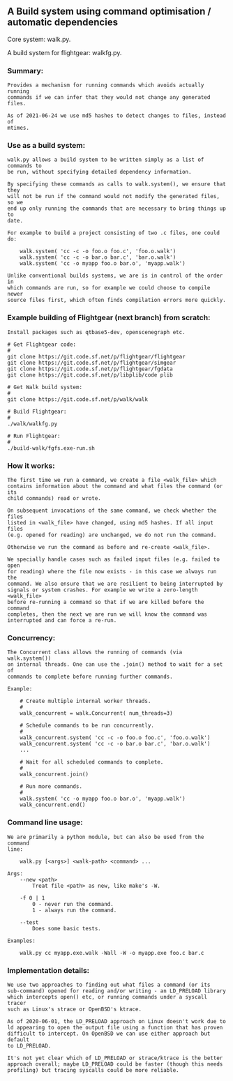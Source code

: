 ## A Build system using command optimisation / automatic dependencies

Core system: walk.py.

A build system for flightgear: walkfg.py.

### Summary:

    Provides a mechanism for running commands which avoids actually running
    commands if we can infer that they would not change any generated files.
    
    As of 2021-06-24 we use md5 hashes to detect changes to files, instead of
    mtimes.


### Use as a build system:

    walk.py allows a build system to be written simply as a list of commands to
    be run, without specifying detailed dependency information.
    
    By specifying these commands as calls to walk.system(), we ensure that they
    will not be run if the command would not modify the generated files, so we
    end up only running the commands that are necessary to bring things up to
    date.
    
    For example to build a project consisting of two .c files, one could do:
    
        walk.system( 'cc -c -o foo.o foo.c', 'foo.o.walk')
        walk.system( 'cc -c -o bar.o bar.c', 'bar.o.walk')
        walk.system( 'cc -o myapp foo.o bar.o', 'myapp.walk')
    
    Unlike conventional builds systems, we are is in control of the order in
    which commands are run, so for example we could choose to compile newer
    source files first, which often finds compilation errors more quickly.


### Example building of Flightgear (next branch) from scratch:

    Install packages such as qtbase5-dev, openscenegraph etc.

    # Get Flightgear code:
    #
    git clone https://git.code.sf.net/p/flightgear/flightgear
    git clone https://git.code.sf.net/p/flightgear/simgear
    git clone https://git.code.sf.net/p/flightgear/fgdata
    git clone https://git.code.sf.net/p/libplib/code plib
    
    # Get Walk build system:
    #
    git clone https://git.code.sf.net/p/walk/walk
    
    # Build Flightgear:
    #
    ./walk/walkfg.py
    
    # Run Flightgear:
    #
    ./build-walk/fgfs.exe-run.sh


### How it works:

    The first time we run a command, we create a file <walk_file> which
    contains information about the command and what files the command (or its
    child commands) read or wrote.

    On subsequent invocations of the same command, we check whether the files
    listed in <walk_file> have changed, using md5 hashes. If all input files
    (e.g. opened for reading) are unchanged, we do not run the command.

    Otherwise we run the command as before and re-create <walk_file>.

    We specially handle cases such as failed input files (e.g. failed to open
    for reading) where the file now exists - in this case we always run the
    command. We also ensure that we are resilient to being interrupted by
    signals or system crashes. For example we write a zero-length <walk_file>
    before re-running a command so that if we are killed before the command
    completes, then the next we are run we will know the command was
    interrupted and can force a re-run.


### Concurrency:

    The Concurrent class allows the running of commands (via walk.system())
    on internal threads. One can use the .join() method to wait for a set of
    commands to complete before running further commands.
    
    Example:

        # Create multiple internal worker threads.
        #
        walk_concurrent = walk.Concurrent( num_threads=3)
        
        # Schedule commands to be run concurrently.
        #
        walk_concurrent.system( 'cc -c -o foo.o foo.c', 'foo.o.walk')
        walk_concurrent.system( 'cc -c -o bar.o bar.c', 'bar.o.walk')
        ...
        
        # Wait for all scheduled commands to complete.
        #
        walk_concurrent.join()
        
        # Run more commands.
        #
        walk.system( 'cc -o myapp foo.o bar.o', 'myapp.walk')
        walk_concurrent.end()


### Command line usage:

    We are primarily a python module, but can also be used from the command
    line:

        walk.py [<args>] <walk-path> <command> ...

    Args:
        --new <path>
            Treat file <path> as new, like make's -W.
            
        -f 0 | 1
            0 - never run the command.
            1 - always run the command.
        
        --test
            Does some basic tests.

    Examples:

        walk.py cc myapp.exe.walk -Wall -W -o myapp.exe foo.c bar.c


### Implementation details:

    We use two approaches to finding out what files a command (or its
    sub-command) opened for reading and/or writing - an LD_PRELOAD library
    which intercepts open() etc, or running commands under a syscall tracer
    such as Linux's strace or OpenBSD's ktrace.

    As of 2020-06-01, the LD_PRELOAD approach on Linux doesn't work due to
    ld appearing to open the output file using a function that has proven
    difficult to intercept. On OpenBSD we can use either approach but default
    to LD_PRELOAD.

    It's not yet clear which of LD_PRELOAD or strace/ktrace is the better
    approach overall; maybe LD_PRELOAD could be faster (though this needs
    profiling) but tracing syscalls could be more reliable.
